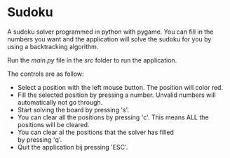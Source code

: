 # Sudoku
A sudoku solver programmed in python with pygame. You can fill in the numbers you want and the application will solve the sudoku for you by using a backtracking algorithm.

Run the *main.py* file in the *src* folder to run the application.

The controls are as follow:
-   Select a position with the left mouse button. The position 
    will color red.
-   Fill the selected position by pressing a number. Unvalid 
    numbers will automatically not go through.
-   Start solving the board by pressing 's'.
-   You can clear all the positions by pressing 'c'. This means
    ALL the positions will be cleared.
-   You can clear al the positions that the solver has filled  
    by pressing 'q'.
-   Quit the application bij pressing 'ESC'.
